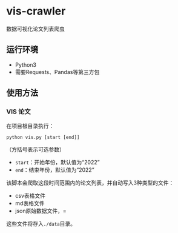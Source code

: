 # vis-crawler
数据可视化论文列表爬虫
## 运行环境
* Python3
* 需要Requests、Pandas等第三方包

## 使用方法
### VIS 论文
在项目根目录执行：
```
python vis.py [start [end]]  
```
（方括号表示可选参数）  
* `start`：开始年份，默认值为“2022”
* `end`：结束年份，默认值为“2022”

该脚本会爬取这段时间范围内的论文列表，并自动写入3种类型的文件：
- csv表格文件
- md表格文件
- json原始数据文件，=

这些文件将存入`./data`目录。
